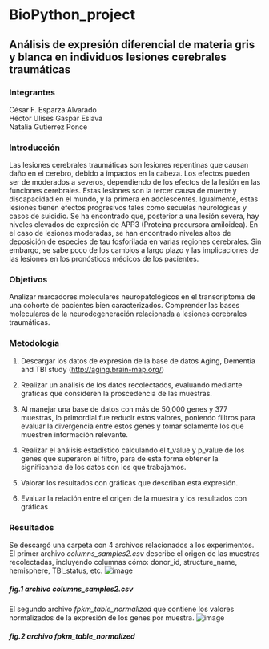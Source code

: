 # BioPython_project
## Análisis de expresión diferencial de materia gris y blanca en individuos lesiones cerebrales traumáticas
### **Integrantes**
César F. Esparza Alvarado  
Héctor Ulises Gaspar Eslava  
Natalia Gutierrez Ponce  

### **Introducción**  
Las lesiones cerebrales traumáticas son lesiones repentinas que causan daño en el cerebro, debido a impactos en la cabeza. Los efectos pueden ser de moderados a severos, dependiendo de los efectos de la lesión en las funciones cerebrales. Estas lesiones son la tercer causa de muerte y discapacidad en el mundo, y la primera en adolescentes. Igualmente, estas lesiones tienen efectos progresivos tales como secuelas neurológicas y casos de suicidio. 
Se ha encontrado que, posterior a una lesión severa, hay niveles elevados de expresión de APP3 (Proteína precursora amiloidea). En el caso de lesiones moderadas, se han encontrado niveles altos de deposición de especies de tau fosforilada en varias regiones cerebrales. Sin embargo, se sabe poco de los cambios a largo plazo y las implicaciones de las lesiones en los pronósticos médicos de los pacientes.   

### **Objetivos**
Analizar marcadores moleculares neuropatológicos en el transcriptoma de una cohorte de pacientes bien caracterizados. 
Comprender las bases moleculares de la neurodegeneración relacionada a lesiones cerebrales traumáticas. 

### **Metodología**  

1. Descargar los datos de expresión de la base de datos Aging, Dementia and TBI study (http://aging.brain-map.org/) 

2. Realizar un análisis de los datos recolectados, evaluando mediante gráficas que consideren la proscedencia de las muestras. 
   
2. Al manejar una base de datos con más de 50,000 genes y 377 muestras, lo primordial fue reducir estos valores, poniendo filltros para evaluar la divergencia entre estos genes y tomar solamente los que muestren información relevante. 
 
3. Realizar el análisis estadístico calculando el t_value y p_value de los genes que superaron el filtro, para de esta forma obtener la significancia de los datos con los que trabajamos.

4. Valorar los resultados con gráficas que describan esta expresión.

5. Evaluar la relación entre el origen de la muestra y los resultados con gráficas

### **Resultados**

Se descargó una carpeta con 4 archivos relacionados a los experimentos.  
El primer archivo *columns_samples2.csv* describe el origen de las muestras recolectadas, incluyendo columnas cómo: donor_id, structure_name, hemisphere, TBI_status, etc. 
![image](https://user-images.githubusercontent.com/100377746/206722981-03db4b38-51ec-49f1-9424-4a502f594678.png)
##### *fig.1 archivo columns_samples2.csv*

El segundo archivo *fpkm_table_normalized* que contiene los valores normalizados de la expresión de los genes por muestra. 
![image](https://user-images.githubusercontent.com/100377746/206724870-11e8ff0e-44cf-40a3-9f49-28f968283ed7.png)
##### *fig.2 archivo fpkm_table_normalized*
